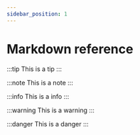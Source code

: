 ```yaml
---
sidebar_position: 1
---
```


# Markdown reference

:::tip
 This is a tip
:::

:::note
 This is a note
:::

:::info
 This is a info
:::

:::warning
 This is a warning
:::

:::danger
 This is a danger
:::
